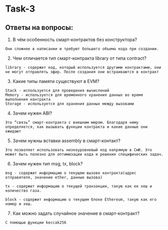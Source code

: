 # Task-3

## Ответы на вопросы:

1. В чём особенность смарт-контрактов без конструктора? 
```
Они сложнее в написании и требуют большего объема кода при создании.
```

2. Чем отличается тип смарт-контракта library от типа contract?
```
library - содержит код, который используется другими контрактами, они не могут отправлять эфир. После создания они встраиваются в контракт
```

3. Какие типы памяти существуют в EVM?
```
Stack - используется для проведения вычислений
Memory - используется для временного хранения данных во время выполнения контракта
Storage - используется для хранения данных между вызовами
```
4. Зачем нужен ABI?
```
Это “связь” смарт-контракта с внешним миром. Благодаря нему определяется, как вызывать функции контракта и какие данные они ожидают
```

5. Зачем нужны вставки assembly в смарт-контакт?
```
Это позволяет использовать низкоуровневый код напрямую в СмК. Это может быть полезно для оптимизации кода и решения специфических задач.
```
6. Зачем нужен тип msg, tx, block?
```
msg - содержит информацию о текущем вызове контракта(адрес отправителя, значение ether, данные вызова)

tx - содержит информацию о текущей транзакции, такую как ее хеш и количество газа.

block - содержит информацию о текущем блоке Ethereum, такую как его номер и хеш.
```

7. Как можно задать случайное значение в смарт-контракт?
```
С помощью функции keccak256
```


